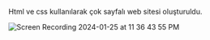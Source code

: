 Html ve css kullanılarak çok sayfalı web sitesi oluşturuldu. 

![Screen Recording 2024-01-25 at 11 36 43 55 PM](https://github.com/bayrambukri/destiny/assets/151443293/c1b7cd1c-fac3-42c3-91e7-c089a7492b9e)
